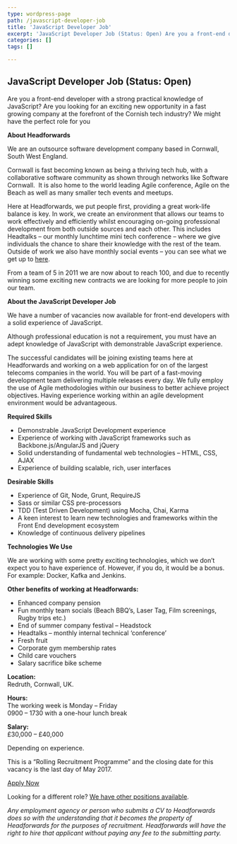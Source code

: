 ```yaml
---
type: wordpress-page
path: /javascript-developer-job
title: 'JavaScript Developer Job'
excerpt: 'JavaScript Developer Job (Status: Open) Are you a front-end developer with a strong practical knowledge of JavaScript? Are you looking for an exciting new opportunity in a fast growing company at the forefront of the Cornish tech industry? We might have the perfect role for you About Headforwards We are an outsource software development company …'
categories: []
tags: []

---
```

JavaScript Developer Job (Status: Open)
---------------------------------------

Are you a front-end developer with a strong practical knowledge of JavaScript? Are you looking for an exciting new opportunity in a fast growing company at the forefront of the Cornish tech industry? We might have the perfect role for you

**About Headforwards**

We are an outsource software development company based in Cornwall, South West England.

Cornwall is fast becoming known as being a thriving tech hub, with a collaborative software community as shown through networks like Software Cornwall.  It is also home to the world leading Agile conference, Agile on the Beach as well as many smaller tech events and meetups.  
  
Here at Headforwards, we put people first, providing a great work-life balance is key. In work, we create an environment that allows our teams to work effectively and efficiently whilst encouraging on-going professional development from both outside sources and each other. This includes Headtalks – our monthly lunchtime mini tech conference – where we give individuals the chance to share their knowledge with the rest of the team. Outside of work we also have monthly social events – you can see what we get up to [here](https://www.headforwards.com/category/team-adventures/).

From a team of 5 in 2011 we are now about to reach 100, and due to recently winning some exciting new contracts we are looking for more people to join our team.

**About the JavaScript Developer Job**

We have a number of vacancies now available for front-end developers with a solid experience of JavaScript.

Although professional education is not a requirement, you must have an adept knowledge of JavaScript with demonstrable JavaScript experience.

The successful candidates will be joining existing teams here at Headforwards and working on a web application for on of the largest telecoms companies in the world. You will be part of a fast-moving development team delivering multiple releases every day. We fully employ the use of Agile methodologies within our business to better achieve project objectives. Having experience working within an agile development environment would be advantageous.

**Required Skills**

*   Demonstrable JavaScript Development experience
*   Experience of working with JavaScript frameworks such as Backbone.js/AngularJS and jQuery
*   Solid understanding of fundamental web technologies – HTML, CSS, AJAX
*   Experience of building scalable, rich, user interfaces

**Desirable Skills**

*   Experience of Git, Node, Grunt, RequireJS
*   Sass or similar CSS pre-processors
*   TDD (Test Driven Development) using Mocha, Chai, Karma
*   A keen interest to learn new technologies and frameworks within the Front End development ecosystem
*   Knowledge of continuous delivery pipelines

**Technologies We Use**

We are working with some pretty exciting technologies, which we don’t expect you to have experience of. However, if you do, it would be a bonus. For example: Docker, Kafka and Jenkins.

**Other benefits of working at Headforwards:**

*   Enhanced company pension
*   Fun monthly team socials (Beach BBQ’s, Laser Tag, Film screenings, Rugby trips etc.)
*   End of summer company festival – Headstock
*   Headtalks – monthly internal technical ‘conference’
*   Fresh fruit
*   Corporate gym membership rates
*   Child care vouchers
*   Salary sacrifice bike scheme

**Location:**  
Redruth, Cornwall, UK.  
  
**Hours:**  
The working week is Monday – Friday  
0900 – 1730 with a one-hour lunch break  
  
**Salary:**  
£30,000 – £40,000  
  
Depending on experience.  
  
This is a “Rolling Recruitment Programme” and the closing date for this vacancy is the last day of May 2017.

[Apply Now](https://www.headforwards.com/careers/#vacancies)

Looking for a different role? [We have other positions available](https://www.headforwards.com/careers/).

_Any employment agency or person who submits a CV to Headforwards does so with the understanding that it becomes the property of Headforwards for the purposes of recruitment. Headforwards will have the right to hire that applicant without paying any fee to the submitting party._
